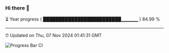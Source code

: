 ### Hi there 👋

⏳ Year progress { █████████████████████████▁▁▁▁▁ } 84.99 %

---

⏰ Updated on Thu, 07 Nov 2024 01:41:31 GMT

![Progress Bar CI](https://github.com/ZhaoGui/ZhaoGui/workflows/Progress%20Bar%20CI/badge.svg)
